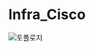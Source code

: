 # Infra_Cisco

![토폴로지](https://user-images.githubusercontent.com/74689088/115099479-12c5b600-9f71-11eb-8bf5-28d1fbc884bb.png)
